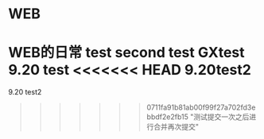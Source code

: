 ﻿# WEB
WEB的日常
test
second test
GXtest
9.20 test
<<<<<<< HEAD
9.20test2
=======
9.20 test2
>>>>>>> 0711fa91b81ab00f99f27a702fd3ebbdf2e2fb15
"测试提交一次之后进行合并再次提交"